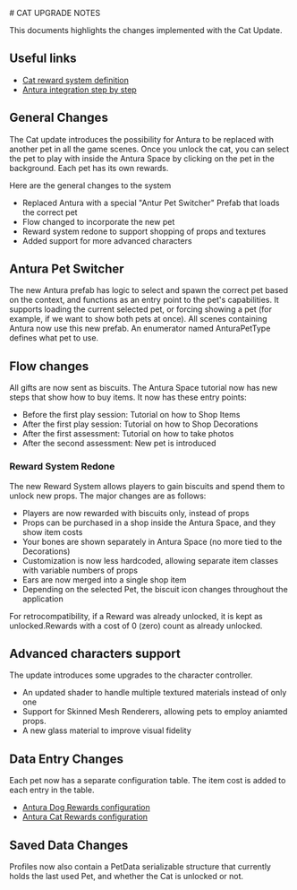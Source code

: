# CAT UPGRADE NOTES

This documents highlights the changes implemented with the Cat Update.

## Useful links
- [Cat reward system definition](https://docs.google.com/spreadsheets/d/1GlJdBhl66x5CB0Lgt5N3O_JGkGwTveCe5PQLl-FAHLc)
- [Antura integration step by step](https://docs.google.com/document/d/1kg49N5FazWJmktR4iAXE2HVI2Rong0s3jsyCMBkPXIk)

## General Changes
The Cat update introduces the possibility for Antura to be replaced with another pet in all the game scenes.
Once you unlock the cat, you can select the pet to play with inside the Antura Space by clicking on the pet in the background.
Each pet has its own rewards.

Here are the general changes to the system

- Replaced Antura with a special "Antur Pet Switcher" Prefab that loads the correct pet
- Flow changed to incorporate the new pet
- Reward system redone to support shopping of props and textures
- Added support for more advanced characters

## Antura Pet Switcher

The new Antura prefab has logic to select and spawn the correct pet based on the context, and functions as an entry point to the pet's capabilities.
It supports loading the current selected pet, or forcing showing a pet (for example, if we want to show both pets at once).
All scenes containing Antura now use this new prefab.
An enumerator named AnturaPetType defines what pet to use.

## Flow changes
All gifts are now sent as biscuits.
The Antura Space tutorial now has new steps that show how to buy items. It now has these entry points:

- Before the first play session: Tutorial on how to Shop Items
- After the first play session: Tutorial on how to Shop Decorations
- After the first assessment: Tutorial on how to take photos
- After the second assessment: New pet is introduced

### Reward System Redone
The new Reward System allows players to gain biscuits and spend them to unlock new props. The major changes are as follows:

- Players are now rewarded with biscuits only, instead of props
- Props can be purchased in a shop inside the Antura Space, and they show item costs
- Your bones are shown separately in Antura Space (no more tied to the Decorations)
- Customization is now less hardcoded, allowing separate item classes with variable numbers of props
- Ears are now merged into a single shop item
- Depending on the selected Pet, the biscuit icon changes throughout the application

For retrocompatibility, if a Reward was already unlocked, it is kept as unlocked.Rewards with a cost of 0 (zero) count as already unlocked.

## Advanced characters support
The update introduces some upgrades to the character controller.

- An updated shader to handle multiple textured materials instead of only one 
- Support for Skinned Mesh Renderers, allowing pets to employ aniamted props.
- A new glass material to improve visual fidelity

## Data Entry Changes
Each pet now has a separate configuration table. The item cost is added to each entry in the table.

- [Antura Dog Rewards configuration](https://docs.google.com/spreadsheets/d/19noVtlaRO93bnSVEHkFY0vFdJgRpwLeQQLmMyb1yXxo)
- [Antura Cat Rewards configuration](https://docs.google.com/spreadsheets/d/14Bl1XBLUx6oFLnI2XYfZJRcLE4Od_FT1tm48bQ87zh4)

## Saved Data Changes

Profiles now also contain a PetData serializable structure that currently holds the last used Pet, and whether the Cat is unlocked or not.
